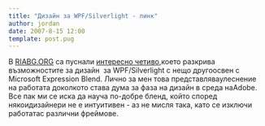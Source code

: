 ```yaml
---
title: "Дизайн за WPF/Silverlight - линк"
author: jordan
date: 2007-8-15 12:00
template: post.pug
---
```


В [RIABG.ORG](http://riabg.org/ "RIABG.ORG") са пуснали [интересно
четиво](http://riabg.org/?p=105 "Да правим дизайн за WPF с Fireworks"),което
разкрива възможностите за дизайн  за WPF/Silverlight с нещо другоосвен с
Microsoft Expression Blend. Лично за мен това представляваулеснение на
работата доколкото става дума за фаза на дизайн в среда наAdobe. Все пак
ми се иска да науча по-добре бленд, който според някоидизайнери не е
интуитивен - аз не мисля така, като се изключи работатас различни
фреймове.
